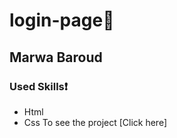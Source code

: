 # login-page:blue_heart:
## Marwa Baroud
### Used Skills:exclamation:
* Html
* Css
To see the project [Click here]

